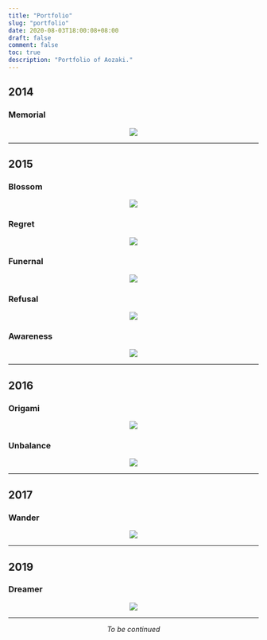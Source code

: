 ```yaml
---
title: "Portfolio"
slug: "portfolio"
date: 2020-08-03T18:00:08+08:00
draft: false
comment: false
toc: true
description: "Portfolio of Aozaki."
---
```


<!--more-->

## 2014

### Memorial

<a href="/portrait-memorial/">
    <center>
        <img src="/media/work.jpg">
    </center>
</a>

***

## 2015

### Blossom

<a href="/portrait-blossom/">
    <center>
        <img src="https://img.aozaki-kuro.com/20150209_0001.jpg">
    </center>
</a>

### Regret

<a href="/portrait-regret/">
    <center>
        <img src="https://img.aozaki-kuro.com/20150329_0005.jpg">
    </center>
</a>

### Funernal

<a href="/portrait-funernal/">
    <center>
        <img src="https://img.aozaki-kuro.com/20150809_0002.jpg">
    </center>
</a>

### Refusal

<a href="/portrait-refusal/">
    <center>
        <img src="https://img.aozaki-kuro.com/20150726_0003.jpg">
    </center>
</a>

### Awareness

<a href="/portrait-awareness/">
    <center>
        <img src="https://img.aozaki-kuro.com/20151125_0002.jpg">
    </center>
</a>

***

## 2016

### Origami

<a href="/portrait-origami/">
    <center>
        <img src="https://img.aozaki-kuro.com/20160505_0001.jpg">
    </center>
</a>

### Unbalance

<a href="/portrait-unbalance/">
    <center>
        <img src="https://img.aozaki-kuro.com/20160715_0005.jpg">
    </center>
</a>

***

## 2017

### Wander

<a href="/portrait-wander/">
    <center>
        <img src="https://img.aozaki-kuro.com/20170720_0001.jpg">
    </center>
</a>

***

## 2019

### Dreamer

<a href="/portrait-dreamer/">
    <center>
        <img src="https://img.aozaki-kuro.com/20190214_0001.jpg">
    </center>
</a>

***

<center><i>To be continued</i></center>